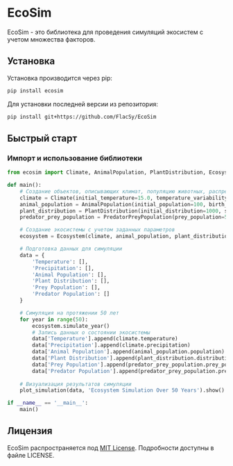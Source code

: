 # EcoSim

EcoSim - это библиотека для проведения симуляций экосистем с учетом множества факторов.

## Установка

Установка производится через pip:

```bash
pip install ecosim
```

Для установки последней версии из репозитория:

```bash
pip install git+https://github.com/FlacSy/EcoSim
```

## Быстрый старт

### Импорт и использование библиотеки

```python
from ecosim import Climate, AnimalPopulation, PlantDistribution, Ecosystem, PredatorPreyPopulation, plot_simulation

def main():
    # Создание объектов, описывающих климат, популяцию животных, распределение растений и взаимодействие хищник-жертва
    climate = Climate(initial_temperature=15.0, temperature_variability=1.0, initial_precipitation=100.0, precipitation_variability=10.0)
    animal_population = AnimalPopulation(initial_population=100, birth_rate=0.1, death_rate=0.05, migration_rate=0.01)
    plant_distribution = PlantDistribution(initial_distribution=1000, spread_rate=50, competition_factor=0.01)
    predator_prey_population = PredatorPreyPopulation(prey_population=500, predator_population=50, prey_birth_rate=0.2, predator_birth_rate=0.1, predation_rate=0.01, predator_death_rate=0.05)

    # Создание экосистемы с учетом заданных параметров
    ecosystem = Ecosystem(climate, animal_population, plant_distribution, predator_prey_population)

    # Подготовка данных для симуляции
    data = {
        'Temperature': [],
        'Precipitation': [],
        'Animal Population': [],
        'Plant Distribution': [],
        'Prey Population': [],
        'Predator Population': []
    }

    # Симуляция на протяжении 50 лет
    for year in range(50):
        ecosystem.simulate_year()
        # Запись данных о состоянии экосистемы
        data['Temperature'].append(climate.temperature)
        data['Precipitation'].append(climate.precipitation)
        data['Animal Population'].append(animal_population.population)
        data['Plant Distribution'].append(plant_distribution.distribution)
        data['Prey Population'].append(predator_prey_population.prey_population)
        data['Predator Population'].append(predator_prey_population.predator_population)
    
    # Визуализация результатов симуляции
    plot_simulation(data, 'Ecosystem Simulation Over 50 Years').show()

if __name__ == '__main__':
    main()

```

## Лицензия

EcoSim распространяется под [MIT License](LICENSE). Подробности доступны в файле LICENSE.